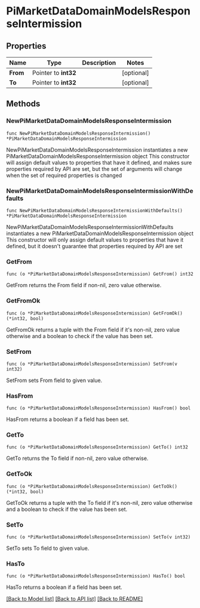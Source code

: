 # PiMarketDataDomainModelsResponseIntermission

## Properties

Name | Type | Description | Notes
------------ | ------------- | ------------- | -------------
**From** | Pointer to **int32** |  | [optional] 
**To** | Pointer to **int32** |  | [optional] 

## Methods

### NewPiMarketDataDomainModelsResponseIntermission

`func NewPiMarketDataDomainModelsResponseIntermission() *PiMarketDataDomainModelsResponseIntermission`

NewPiMarketDataDomainModelsResponseIntermission instantiates a new PiMarketDataDomainModelsResponseIntermission object
This constructor will assign default values to properties that have it defined,
and makes sure properties required by API are set, but the set of arguments
will change when the set of required properties is changed

### NewPiMarketDataDomainModelsResponseIntermissionWithDefaults

`func NewPiMarketDataDomainModelsResponseIntermissionWithDefaults() *PiMarketDataDomainModelsResponseIntermission`

NewPiMarketDataDomainModelsResponseIntermissionWithDefaults instantiates a new PiMarketDataDomainModelsResponseIntermission object
This constructor will only assign default values to properties that have it defined,
but it doesn't guarantee that properties required by API are set

### GetFrom

`func (o *PiMarketDataDomainModelsResponseIntermission) GetFrom() int32`

GetFrom returns the From field if non-nil, zero value otherwise.

### GetFromOk

`func (o *PiMarketDataDomainModelsResponseIntermission) GetFromOk() (*int32, bool)`

GetFromOk returns a tuple with the From field if it's non-nil, zero value otherwise
and a boolean to check if the value has been set.

### SetFrom

`func (o *PiMarketDataDomainModelsResponseIntermission) SetFrom(v int32)`

SetFrom sets From field to given value.

### HasFrom

`func (o *PiMarketDataDomainModelsResponseIntermission) HasFrom() bool`

HasFrom returns a boolean if a field has been set.

### GetTo

`func (o *PiMarketDataDomainModelsResponseIntermission) GetTo() int32`

GetTo returns the To field if non-nil, zero value otherwise.

### GetToOk

`func (o *PiMarketDataDomainModelsResponseIntermission) GetToOk() (*int32, bool)`

GetToOk returns a tuple with the To field if it's non-nil, zero value otherwise
and a boolean to check if the value has been set.

### SetTo

`func (o *PiMarketDataDomainModelsResponseIntermission) SetTo(v int32)`

SetTo sets To field to given value.

### HasTo

`func (o *PiMarketDataDomainModelsResponseIntermission) HasTo() bool`

HasTo returns a boolean if a field has been set.


[[Back to Model list]](../README.md#documentation-for-models) [[Back to API list]](../README.md#documentation-for-api-endpoints) [[Back to README]](../README.md)



